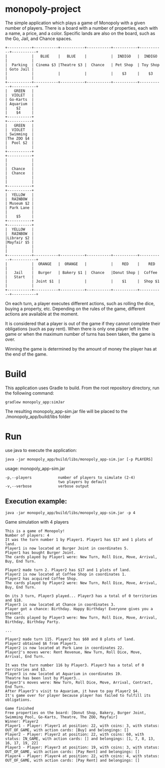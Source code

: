 monopoly-project
================

The simple application which plays a game of Monopoly with a given number of players.
There is a board with a number of properties, each with a name, a price, and a color.
Specific lands are also on the board, such as the Go, Jail, and Chance spaces.

    +-----------+-----------+-----------+-----------+-----------+-----------+-----------+      
    |           |   BLUE    |   BLUE    |           |  INDIGO   |  INDIGO   |           |      
    |  Parking  | Cinema $3 |Theatre $3 |  Chance   | Pet Shop  | Toy Shop  | Goto Jail |      
    |           |           |           |           |    $3     |    $3     |           |      
    +-----------+-----------+-----------+-----------+-----------+-----------+-----------+      
    |   GREEN   |                                                           |  VIOLET   |      
    | Go-Karts  |                                                           | Aquarium  |      
    |    $2     |                                                           |    $4     |      
    +-----------+                                                           +-----------+      
    |   GREEN   |                                                           |  VIOLET   |      
    | Swimming  |                                                           |The ZOO $4 |      
    |  Pool $2  |                                                           |           |      
    +-----------+                                                           +-----------+      
    |           |                                                           |           |      
    |  Chance   |                                                           |  Chance   |      
    |           |                                                           |           |      
    +-----------+                                                           +-----------+      
    |  YELLOW   |                                                           |  RAINBOW  |      
    | Museum $2 |                                                           | Park Lane |      
    |           |                                                           |    $5     |      
    +-----------+                                                           +-----------+      
    |  YELLOW   |                                                           |  RAINBOW  |      
    |Library $2 |                                                           |Mayfair $5 |      
    |           |                                                           |           |      
    +-----------+-----------+-----------+-----------+-----------+-----------+-----------+      
    |           |  ORANGE   |  ORANGE   |           |    RED    |    RED    |           |      
    |   Jail    |  Burger   | Bakery $1 |  Chance   |Donut Shop |  Coffee   |   Start   |      
    |           | Joint $1  |           |           |    $1     |  Shop $1  |           |      
    +-----------+-----------+-----------+-----------+-----------+-----------+-----------+

On each turn, a player executes different actions, such as rolling the dice, buying a property, etc.
Depending on the rules of the game, different actions are available at the moment.

It is considered that a player is out of the game if they cannot complete their obligations (such as pay rent).
When there is only one player left in the game or when the maximum number of turns has been taken, the game is over.

Winning the game is determined by the amount of money the player has at the end of the game.

# Build

This application uses Gradle to build. From the root repository directory, run the following command:

    gradlew monopoly_app:simJar

The resulting monopoly_app-sim.jar file will be placed to the ./monopoly_app/build/libs folder

# Run

use java to execute the application:

    java -jar monopoly_app/build/libs/monopoly_app-sim.jar [-p PLAYERS] 

usage: monopoly_app-sim.jar

    -p,--players            number of players to simulate (2-4) 
                            two players by default
    -v,--verbose            verbose output

## Execution example:

    java -jar monopoly_app/build/libs/monopoly_app-sim.jar -p 4 

Game simulation with 4 players

    This is a game of Monopoly!
    Number of players: 4
    It was the turn number 1 by Player1. Player1 has $17 and 1 plots of land.
    Player1 is now located at Burger Joint in coordinates 5.
    Player1 has bought Burger Joint.
    The cards played by Player1 were: New Turn, Roll Dice, Move, Arrival, Buy, End Turn.
    
    Player2 made turn 2. Player2 has $17 and 1 plots of land.
    Player2 is now located at Coffee Shop in coordinates 1.
    Player2 has acquired Coffee Shop.
    The cards played by Player2 were: New Turn, Roll Dice, Move, Arrival, Buy, End Turn.
    
    On its 3 turn, Player3 played... Player3 has a total of 0 territories and $18.
    Player3 is now located at Chance in coordinates 3.
    Player got a chance: Birthday. Happy Birthday! Everyone gives you a present.
    The cards played by Player3 were: New Turn, Roll Dice, Move, Arrival, Birthday, Birthday Party.
    
    ...
    
    Player2 made turn 115. Player2 has $60 and 8 plots of land.
    Player2 obtained $6 from Player3.
    Player2 is now located at Park Lane in coordinates 22.
    Player2's moves were: Rent Revenue, New Turn, Roll Dice, Move, Arrival, End Turn.
    
    It was the turn number 116 by Player3. Player3 has a total of 0 territories and $3.
    Player3 is now located at Aquarium in coordinates 19.
    Theatre has been lost by Player3..
    Player3's moves were: New Turn, Roll Dice, Move, Arrival, Contract, End Turn.
    After Player3's visit to Aquarium, it have to pay Player2 $4.
    It's game over for player because player has failed to fulfill its obligations.
    
    Game finished
    Free properties on the board: [Donut Shop, Bakery, Burger Joint, Swimming Pool, Go-Karts, Theatre, The ZOO, Mayfair]
    Winner: Player2
    Player1 - Player: Player1 at position: 22, with coins: 3, with status: OUT_OF_GAME, with action cards: [Buy] and belongings: []
    Player2 - Player: Player2 at position: 22, with coins: 60, with status: IN_GAME, with action cards: [] and belongings: [1, 7, 8, 13, 16, 17, 19, 22]
    Player3 - Player: Player3 at position: 19, with coins: 3, with status: OUT_OF_GAME, with action cards: [Pay Rent] and belongings: []
    Player4 - Player: Player4 at position: 22, with coins: 4, with status: OUT_OF_GAME, with action cards: [Pay Rent] and belongings: []
